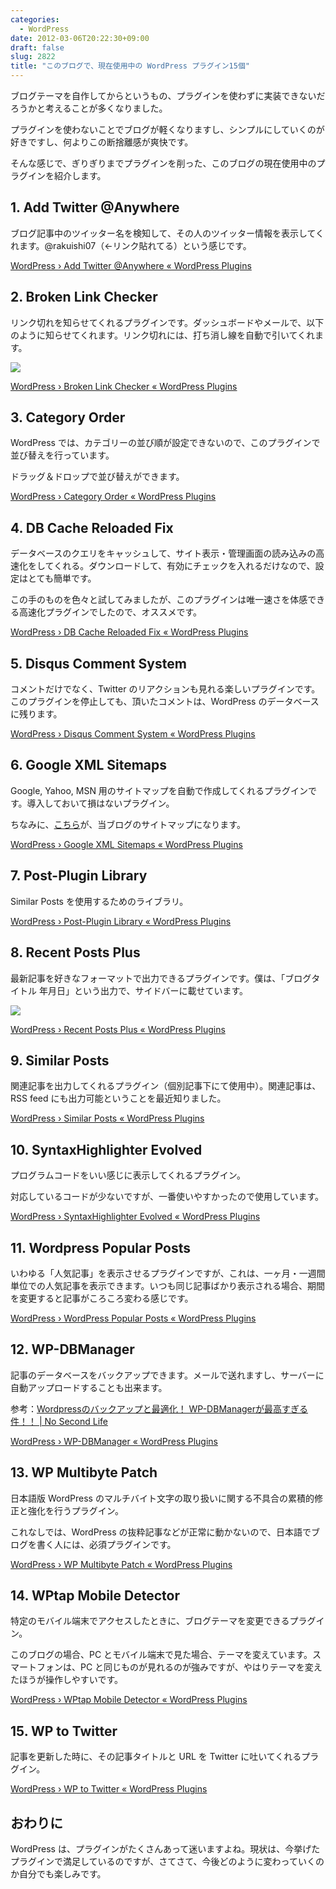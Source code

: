 ```yaml
---
categories:
  - WordPress
date: 2012-03-06T20:22:30+09:00
draft: false
slug: 2822
title: "このブログで、現在使用中の WordPress プラグイン15個"
---
```


ブログテーマを自作してからというもの、プラグインを使わずに実装できないだろうかと考えることが多くなりました。

プラグインを使わないことでブログが軽くなりますし、シンプルにしていくのが好きですし、何よりこの断捨離感が爽快です。

そんな感じで、ぎりぎりまでプラグインを削った、このブログの現在使用中のプラグインを紹介します。

## 1. Add Twitter @Anywhere

ブログ記事中のツイッター名を検知して、その人のツイッター情報を表示してくれます。@rakuishi07（←リンク貼れてる）という感じです。

[WordPress › Add Twitter @Anywhere « WordPress Plugins](http://wordpress.org/extend/plugins/add-twitter-anywhere/)

## 2. Broken Link Checker

リンク切れを知らせてくれるプラグインです。ダッシュボードやメールで、以下のように知らせてくれます。リンク切れには、打ち消し線を自動で引いてくれます。

![](/images/2012/03/2822_1.png)

[WordPress › Broken Link Checker « WordPress Plugins](http://wordpress.org/extend/plugins/broken-link-checker/)

## 3. Category Order

WordPress では、カテゴリーの並び順が設定できないので、このプラグインで並び替えを行っています。

ドラッグ＆ドロップで並び替えができます。

[WordPress › Category Order « WordPress Plugins](http://wordpress.org/extend/plugins/order-categories/)

## 4. DB Cache Reloaded Fix

データベースのクエリをキャッシュして、サイト表示・管理画面の読み込みの高速化をしてくれる。ダウンロードして、有効にチェックを入れるだけなので、設定はとても簡単です。

この手のものを色々と試してみましたが、このプラグインは唯一速さを体感できる高速化プラグインでしたので、オススメです。

[WordPress › DB Cache Reloaded Fix « WordPress Plugins](http://wordpress.org/extend/plugins/db-cache-reloaded-fix/)

## 5. Disqus Comment System

コメントだけでなく、Twitter のリアクションも見れる楽しいプラグインです。このプラグインを停止しても、頂いたコメントは、WordPress のデータベースに残ります。

[WordPress › Disqus Comment System « WordPress Plugins](http://wordpress.org/extend/plugins/disqus-comment-system/)

## 6. Google XML Sitemaps

Google, Yahoo, MSN 用のサイトマップを自動で作成してくれるプラグインです。導入しておいて損はないプラグイン。

ちなみに、[こちら](http://rakuishi.com/sitemap.xml)が、当ブログのサイトマップになります。

[WordPress › Google XML Sitemaps « WordPress Plugins](http://wordpress.org/extend/plugins/google-sitemap-generator/installation/)

## 7. Post-Plugin Library

Similar Posts を使用するためのライブラリ。

[WordPress › Post-Plugin Library « WordPress Plugins](http://wordpress.org/extend/plugins/post-plugin-library/)

## 8. Recent Posts Plus

最新記事を好きなフォーマットで出力できるプラグインです。僕は、「ブログタイトル 年月日」という出力で、サイドバーに載せています。

![](/images/2012/03/2822_2.png)

[WordPress › Recent Posts Plus « WordPress Plugins](http://wordpress.org/extend/plugins/recent-posts-plus/)

## 9. Similar Posts

関連記事を出力してくれるプラグイン（個別記事下にて使用中）。関連記事は、RSS feed にも出力可能ということを最近知りました。

[WordPress › Similar Posts « WordPress Plugins](http://wordpress.org/extend/plugins/similar-posts/)

## 10. SyntaxHighlighter Evolved

プログラムコードをいい感じに表示してくれるプラグイン。

対応しているコードが少ないですが、一番使いやすかったので使用しています。

[WordPress › SyntaxHighlighter Evolved « WordPress Plugins](http://wordpress.org/extend/plugins/syntaxhighlighter/)

## 11. Wordpress Popular Posts

いわゆる「人気記事」を表示させるプラグインですが、これは、一ヶ月・一週間単位での人気記事を表示できます。いつも同じ記事ばかり表示される場合、期間を変更すると記事がころころ変わる感じです。

[WordPress › WordPress Popular Posts « WordPress Plugins](http://wordpress.org/extend/plugins/wordpress-popular-posts/)

## 12. WP-DBManager

記事のデータベースをバックアップできます。メールで送れますし、サーバーに自動アップロードすることも出来ます。

参考：[Wordpressのバックアップと最適化！ WP-DBManagerが最高すぎる件！！ | No Second Life](http://www.ttcbn.net/no_second_life/archives/8281)

[WordPress › WP-DBManager « WordPress Plugins](http://wordpress.org/extend/plugins/wp-dbmanager/)

## 13. WP Multibyte Patch

日本語版 WordPress のマルチバイト文字の取り扱いに関する不具合の累積的修正と強化を行うプラグイン。

これなしでは、WordPress の抜粋記事などが正常に動かないので、日本語でブログを書く人には、必須プラグインです。

[WordPress › WP Multibyte Patch « WordPress Plugins](http://wordpress.org/extend/plugins/wp-multibyte-patch/stats/)

## 14. WPtap Mobile Detector

特定のモバイル端末でアクセスしたときに、ブログテーマを変更できるプラグイン。

このブログの場合、PC とモバイル端末で見た場合、テーマを変えています。スマートフォンは、PC と同じものが見れるのが強みですが、やはりテーマを変えたほうが操作しやすいです。

[WordPress › WPtap Mobile Detector « WordPress Plugins](http://wordpress.org/extend/plugins/wptap-mobile-detector/)

## 15. WP to Twitter

記事を更新した時に、その記事タイトルと URL を Twitter に吐いてくれるプラグイン。

[WordPress › WP to Twitter « WordPress Plugins](http://wordpress.org/extend/plugins/wp-to-twitter/)

## おわりに

WordPress は、プラグインがたくさんあって迷いますよね。現状は、今挙げたプラグインで満足しているのですが、さてさて、今後どのように変わっていくのか自分でも楽しみです。
